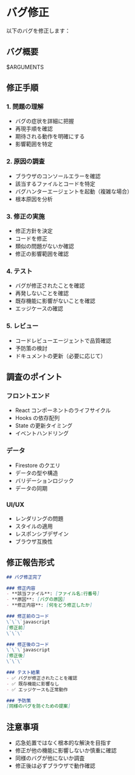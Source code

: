 # バグ修正

以下のバグを修正します：

## バグ概要
$ARGUMENTS

## 修正手順

### 1. 問題の理解
- バグの症状を詳細に把握
- 再現手順を確認
- 期待される動作を明確にする
- 影響範囲を特定

### 2. 原因の調査
- ブラウザのコンソールエラーを確認
- 該当するファイルとコードを特定
- バグハンターエージェントを起動（複雑な場合）
- 根本原因を分析

### 3. 修正の実施
- 修正方針を決定
- コードを修正
- 類似の問題がないか確認
- 修正の影響範囲を確認

### 4. テスト
- バグが修正されたことを確認
- 再発しないことを確認
- 既存機能に影響がないことを確認
- エッジケースの確認

### 5. レビュー
- コードレビューエージェントで品質確認
- 予防策の検討
- ドキュメントの更新（必要に応じて）

## 調査のポイント

### フロントエンド
- React コンポーネントのライフサイクル
- Hooks の依存配列
- State の更新タイミング
- イベントハンドリング

### データ
- Firestore のクエリ
- データの型や構造
- バリデーションロジック
- データの同期

### UI/UX
- レンダリングの問題
- スタイルの適用
- レスポンシブデザイン
- ブラウザ互換性

## 修正報告形式

```markdown
## バグ修正完了

### 修正内容
- **該当ファイル**: [ファイル名:行番号]
- **原因**: [バグの原因]
- **修正内容**: [何をどう修正したか]

### 修正前のコード
\`\`\`javascript
[修正前]
\`\`\`

### 修正後のコード
\`\`\`javascript
[修正後]
\`\`\`

### テスト結果
- ✅ バグが修正されたことを確認
- ✅ 既存機能に影響なし
- ✅ エッジケースも正常動作

### 予防策
[同様のバグを防ぐための提案]
```

## 注意事項

- 応急処置ではなく根本的な解決を目指す
- 修正が他の機能に影響しないか慎重に確認
- 同様のバグが他にないか調査
- 修正後は必ずブラウザで動作確認
